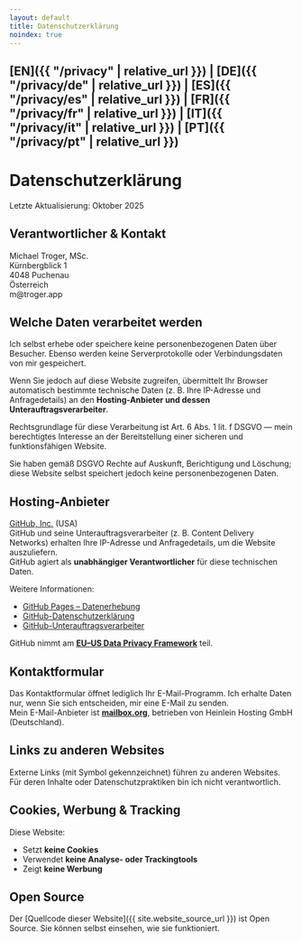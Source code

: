 ```yaml
---
layout: default
title: Datenschutzerklärung
noindex: true
---
```

## [EN]({{ "/privacy" | relative_url }}) | [DE]({{ "/privacy/de" | relative_url }}) | [ES]({{ "/privacy/es" | relative_url }}) | [FR]({{ "/privacy/fr" | relative_url }}) | [IT]({{ "/privacy/it" | relative_url }}) | [PT]({{ "/privacy/pt" | relative_url }})

# Datenschutzerklärung
Letzte Aktualisierung: Oktober 2025

## Verantwortlicher & Kontakt
Michael Troger, MSc.  
Kürnbergblick 1  
4048 Puchenau  
Österreich  
&#109;&#64;&#116;&#114;&#111;&#103;&#101;&#114;&#46;&#97;&#112;&#112;  

## Welche Daten verarbeitet werden
Ich selbst erhebe oder speichere keine personenbezogenen Daten über Besucher. Ebenso werden keine Serverprotokolle oder Verbindungsdaten von mir gespeichert.

Wenn Sie jedoch auf diese Website zugreifen, übermittelt Ihr Browser automatisch bestimmte technische Daten (z. B. Ihre IP-Adresse und Anfragedetails) an den **Hosting-Anbieter und dessen Unterauftragsverarbeiter**.  

Rechtsgrundlage für diese Verarbeitung ist Art. 6 Abs. 1 lit. f DSGVO — mein berechtigtes Interesse an der Bereitstellung einer sicheren und funktionsfähigen Website.

Sie haben gemäß DSGVO Rechte auf Auskunft, Berichtigung und Löschung; diese Website selbst speichert jedoch keine personenbezogenen Daten.

## Hosting-Anbieter
[GitHub, Inc.](https://github.com) (USA)  
GitHub und seine Unterauftragsverarbeiter (z. B. Content Delivery Networks) erhalten Ihre IP-Adresse und Anfragedetails, um die Website auszuliefern.  
GitHub agiert als **unabhängiger Verantwortlicher** für diese technischen Daten.  

Weitere Informationen:  
- [GitHub Pages – Datenerhebung](https://docs.github.com/en/pages/getting-started-with-github-pages/about-github-pages#data-collection)  
- [GitHub-Datenschutzerklärung](https://docs.github.com/en/site-policy/privacy-policies/github-general-privacy-statement)  
- [GitHub-Unterauftragsverarbeiter](https://docs.github.com/en/site-policy/privacy-policies/github-subprocessors)  

GitHub nimmt am **[EU–US Data Privacy Framework](https://www.dataprivacyframework.gov)** teil.

## Kontaktformular
Das Kontaktformular öffnet lediglich Ihr E-Mail-Programm. Ich erhalte Daten nur, wenn Sie sich entscheiden, mir eine E-Mail zu senden.  
Mein E-Mail-Anbieter ist **[mailbox.org](https://mailbox.org)**, betrieben von Heinlein Hosting GmbH (Deutschland).

## Links zu anderen Websites
Externe Links (mit Symbol gekennzeichnet) führen zu anderen Websites. Für deren Inhalte oder Datenschutzpraktiken bin ich nicht verantwortlich.

## Cookies, Werbung & Tracking
Diese Website:  
- Setzt **keine Cookies**  
- Verwendet **keine Analyse- oder Trackingtools**  
- Zeigt **keine Werbung**

## Open Source
Der [Quellcode dieser Website]({{ site.website_source_url }}) ist Open Source. Sie können selbst einsehen, wie sie funktioniert.